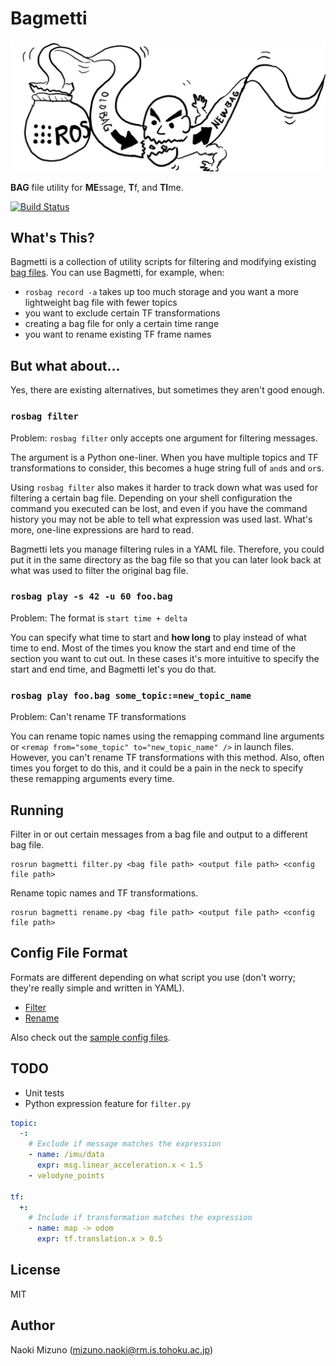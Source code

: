 # Bagmetti

<div style="margin: 0 auto">
  <img src="images/bagmetti.jpg" alt="Bagmetti processing a bag fie"/>
</div>

**BAG** file utility for **ME**ssage, **T**f, and **TI**me.

[![Build Status](https://travis-ci.com/naoki-mizuno/bagmetti.svg?branch=master)](https://travis-ci.com/naoki-mizuno/bagmetti)

## What's This?

Bagmetti is a collection of utility scripts for filtering and modifying
existing [bag files](http://wiki.ros.org/Bags). You can use Bagmetti, for
example, when:

- `rosbag record -a` takes up too much storage and you want a more lightweight
  bag file with fewer topics
- you want to exclude certain TF transformations
- creating a bag file for only a certain time range
- you want to rename existing TF frame names

## But what about...

Yes, there are existing alternatives, but sometimes they aren't good enough.


### `rosbag filter`

Problem: `rosbag filter` only accepts one argument for filtering messages.

The argument is a Python one-liner. When you have multiple topics and TF
transformations to consider, this becomes a huge string full of `and`s and
`or`s.

Using `rosbag filter` also makes it harder to track down what was used for
filtering a certain bag file. Depending on your shell configuration the
command you executed can be lost, and even if you have the command history you may
not be able to tell what expression was used last. What's more, one-line
expressions are hard to read.

Bagmetti lets you manage filtering rules in a YAML file. Therefore, you could
put it in the same directory as the bag file so that you can later look back
at what was used to filter the original bag file.


### `rosbag play -s 42 -u 60 foo.bag`

Problem: The format is `start time + delta`

You can specify what time to start and **how long** to play instead of what
time to end. Most of the times you know the start and end time of the section
you want to cut out. In these cases it's more intuitive to specify the start
and end time, and Bagmetti let's you do that.


### `rosbag play foo.bag some_topic:=new_topic_name`

Problem: Can't rename TF transformations

You can rename topic names using the remapping command line arguments or
`<remap from="some_topic" to="new_topic_name" />` in launch files. However,
you can't rename TF transformations with this method. Also, often times you
forget to do this, and it could be a pain in the neck to specify these
remapping arguments every time.


## Running

Filter in or out certain messages from a bag file and output to a different bag file.

```
rosrun bagmetti filter.py <bag file path> <output file path> <config file path>
```

Rename topic names and TF transformations.

```
rosrun bagmetti rename.py <bag file path> <output file path> <config file path>
```


## Config File Format

Formats are different depending on what script you use (don't worry; they're
really simple and written in YAML).

- [Filter](./docs/filter.md)
- [Rename](./docs/rename.md)

Also check out the [sample config files](./samples).


## TODO

- Unit tests
- Python expression feature for `filter.py`

```yaml
topic:
  -:
    # Exclude if message matches the expression
    - name: /imu/data
      expr: msg.linear_acceleration.x < 1.5
    - velodyne_points

tf:
  +:
    # Include if transformation matches the expression
    - name: map -> odom
      expr: tf.translation.x > 0.5
```


## License

MIT

## Author

Naoki Mizuno (mizuno.naoki@rm.is.tohoku.ac.jp)
